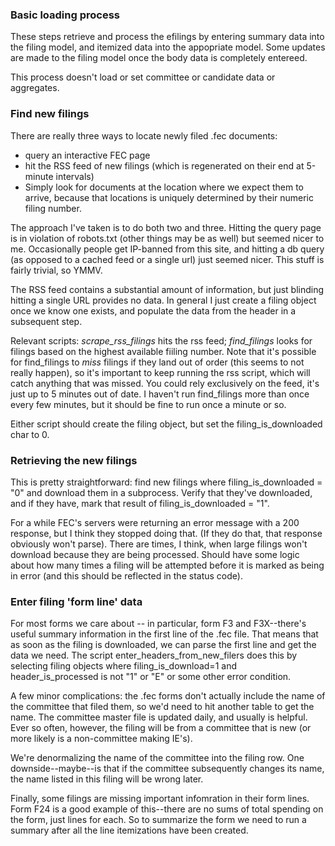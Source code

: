 ### Basic loading process

These steps retrieve and process the efilings by entering summary data into the filing model, and itemized data into the appopriate model. Some updates are made to the filing model once the body data is completely entereed. 

This process doesn't load or set committee or candidate data or aggregates. 

### Find new filings

There are really three ways to locate newly filed .fec documents:

- query an interactive FEC page
- hit the RSS feed of new filings (which is regenerated on their end at 5-minute intervals)
- Simply look for documents at the location where we expect them to arrive, because that locations is uniquely determined by their numeric filing number. 

The approach I've taken is to do both two and three. Hitting the query page is in violation of robots.txt (other things may be as well) but seemed nicer to me. Occasionally people get IP-banned from this site, and hitting a db query (as opposed to a cached feed or a single url) just seemed nicer. This stuff is fairly trivial, so YMMV. 

The RSS feed contains a substantial amount of information, but just blinding hitting a single URL provides no data. In general I just create a filing object once we know one exists, and populate the data from the header in a subsequent step. 

Relevant scripts: *scrape_rss_filings* hits the rss feed; *find_filings* looks for filings based on the highest available fiiling number. Note that it's possible for find_filings to *miss* filings if they land out of order (this seems to not really happen), so it's important to keep running the rss script, which will catch anything that was missed. You could rely exclusively on the feed, it's just up to 5 minutes out of date. I haven't run find_filings more than once every few minutes, but it should be fine to run once a minute or so. 

Either script should create the filing object, but set the filing_is_downloaded char to 0.

### Retrieving the new filings

This is pretty straightforward: find new filings where filing_is_downloaded = "0" and download them in a subprocess. Verify that they've downloaded, and if they have, mark that result of filing_is_downloaded = "1". 

For a while FEC's servers were returning an error message with a 200 response, but I think they stopped doing that. (If they do that, that response obviously won't parse). There are times, I think, when large filings won't download because they are being 
processed. Should have some logic about how many times a filing will be attempted before it is marked as being in error (and this should be reflected in the status code).

### Enter filing 'form line' data

For most forms we care about -- in particular, form F3 and F3X--there's useful summary information in the first line of the .fec file. That means that as soon as the filing is downloaded, we can parse the first line and get the data we need. The script enter_headers_from_new_filers does this by selecting filing objects where filing_is_download=1 and header_is_processed is not "1" or "E" or some other error condition. 

A few minor complications: the .fec forms don't actually include the name of the committee that filed them, so we'd need to hit another table to get the name. The committee master file is updated daily, and usually is helpful. Ever so often, however, the filing will be from a committee that is new (or more likely is a non-committee making IE's). 

We're denormalizing the name of the committee into the filing row. One downside--maybe--is that if the committee subsequently changes its name, the name listed in this filing will be wrong later. 

Finally, some filings are missing important infomration in their form lines. Form F24 is a good example of this--there are no sums of total spending on the form, just lines for each. So to summarize the form we need to run a summary after all the line itemizations have been created. 


